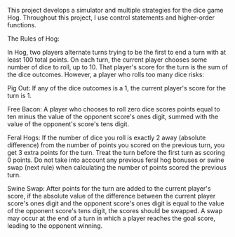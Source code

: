 This project develops a simulator and multiple strategies for the dice game Hog. Throughout this project, I use control statements and higher-order functions.

The Rules of Hog:

In Hog, two players alternate turns trying to be the first to end a turn with at least 100 total points. On each turn, the current player chooses some number of dice to roll, up to 10. That player's score for the turn is the sum of the dice outcomes. However, a player who rolls too many dice risks:

Pig Out: If any of the dice outcomes is a 1, the current player's score for the turn is 1.

Free Bacon: A player who chooses to roll zero dice scores points equal to ten minus the value of the opponent score's ones digit, summed with the value of the opponent's score's tens digit.

Feral Hogs: If the number of dice you roll is exactly 2 away (absolute difference) from the number of points you scored on the previous turn, you get 3 extra points for the turn. Treat the turn before the first turn as scoring 0 points. Do not take into account any previous feral hog bonuses or swine swap (next rule) when calculating the number of points scored the previous turn.

Swine Swap: After points for the turn are added to the current player's score, if the absolute value of the difference between the current player score's ones digit and the opponent score's ones digit is equal to the value of the opponent score's tens digit, the scores should be swapped. A swap may occur at the end of a turn in which a player reaches the goal score, leading to the opponent winning.
